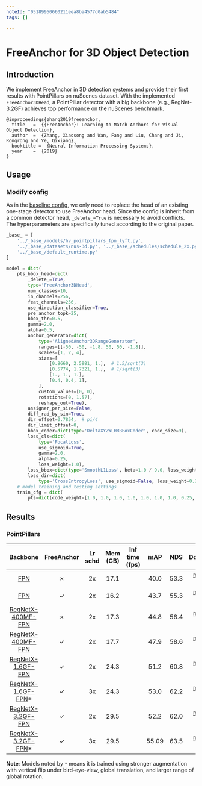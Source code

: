 ```yaml
---
noteId: "05189950660211eea8ba4577d0ab5484"
tags: []

---
```


# FreeAnchor for 3D Object Detection

## Introduction

<!-- [ALGORITHM] -->

We implement FreeAnchor in 3D detection systems and provide their first results with PointPillars on nuScenes dataset.
With the implemented `FreeAnchor3DHead`, a PointPillar detector with a big backbone (e.g., RegNet-3.2GF) achieves top performance
on the nuScenes benchmark.

```
@inproceedings{zhang2019freeanchor,
  title   =  {{FreeAnchor}: Learning to Match Anchors for Visual Object Detection},
  author  =  {Zhang, Xiaosong and Wan, Fang and Liu, Chang and Ji, Rongrong and Ye, Qixiang},
  booktitle =  {Neural Information Processing Systems},
  year    =  {2019}
}
```

## Usage

### Modify config

As in the [baseline config](hv_pointpillars_fpn_sbn-all_free-anchor_4x8_2x_nus-3d.py), we only need to replace the head of an existing one-stage detector to use FreeAnchor head.
Since the config is inherit from a common detector head, `_delete_=True` is necessary to avoid conflicts.
The hyperparameters are specifically tuned according to the original paper.

```python
_base_ = [
    '../_base_/models/hv_pointpillars_fpn_lyft.py',
    '../_base_/datasets/nus-3d.py', '../_base_/schedules/schedule_2x.py',
    '../_base_/default_runtime.py'
]

model = dict(
    pts_bbox_head=dict(
        _delete_=True,
        type='FreeAnchor3DHead',
        num_classes=10,
        in_channels=256,
        feat_channels=256,
        use_direction_classifier=True,
        pre_anchor_topk=25,
        bbox_thr=0.5,
        gamma=2.0,
        alpha=0.5,
        anchor_generator=dict(
            type='AlignedAnchor3DRangeGenerator',
            ranges=[[-50, -50, -1.8, 50, 50, -1.8]],
            scales=[1, 2, 4],
            sizes=[
                [0.8660, 2.5981, 1.],  # 1.5/sqrt(3)
                [0.5774, 1.7321, 1.],  # 1/sqrt(3)
                [1., 1., 1.],
                [0.4, 0.4, 1],
            ],
            custom_values=[0, 0],
            rotations=[0, 1.57],
            reshape_out=True),
        assigner_per_size=False,
        diff_rad_by_sin=True,
        dir_offset=0.7854,  # pi/4
        dir_limit_offset=0,
        bbox_coder=dict(type='DeltaXYZWLHRBBoxCoder', code_size=9),
        loss_cls=dict(
            type='FocalLoss',
            use_sigmoid=True,
            gamma=2.0,
            alpha=0.25,
            loss_weight=1.0),
        loss_bbox=dict(type='SmoothL1Loss', beta=1.0 / 9.0, loss_weight=0.8),
        loss_dir=dict(
            type='CrossEntropyLoss', use_sigmoid=False, loss_weight=0.2)),
    # model training and testing settings
    train_cfg = dict(
        pts=dict(code_weight=[1.0, 1.0, 1.0, 1.0, 1.0, 1.0, 1.0, 0.25, 0.25])))
```

## Results

### PointPillars

|  Backbone   |FreeAnchor|Lr schd | Mem (GB) | Inf time (fps) | mAP |NDS| Download |
| :---------: |:-----: |:-----: | :------: | :------------: | :----: |:----: | :------: |
|[FPN](../pointpillars/hv_pointpillars_fpn_sbn-all_4x8_2x_nus-3d.py)|✗|2x|17.1||40.0|53.3|[model](https://download.openmmlab.com/mmdetection3d/v0.1.0_models/pointpillars/hv_pointpillars_fpn_sbn-all_4x8_2x_nus-3d/hv_pointpillars_fpn_sbn-all_4x8_2x_nus-3d_20200620_230405-2fa62f3d.pth) &#124; [log](https://download.openmmlab.com/mmdetection3d/v0.1.0_models/pointpillars/hv_pointpillars_fpn_sbn-all_4x8_2x_nus-3d/hv_pointpillars_fpn_sbn-all_4x8_2x_nus-3d_20200620_230405.log.json)|
|[FPN](./hv_pointpillars_fpn_sbn-all_free-anchor_4x8_2x_nus-3d.py)|✓|2x|16.2||43.7|55.3|[model](https://download.openmmlab.com/mmdetection3d/v0.1.0_models/free_anchor/hv_pointpillars_fpn_sbn-all_free-anchor_4x8_2x_nus-3d/hv_pointpillars_fpn_sbn-all_free-anchor_4x8_2x_nus-3d_20200628_210537-09d359fc.pth) &#124; [log](https://download.openmmlab.com/mmdetection3d/v0.1.0_models/free_anchor/hv_pointpillars_fpn_sbn-all_free-anchor_4x8_2x_nus-3d/hv_pointpillars_fpn_sbn-all_free-anchor_4x8_2x_nus-3d_20200628_210537.log.json)|
|[RegNetX-400MF-FPN](../regnet/hv_pointpillars_regnet-400mf_fpn_sbn-all_4x8_2x_nus-3d.py)|✗|2x|17.3||44.8|56.4|[model](https://download.openmmlab.com/mmdetection3d/v0.1.0_models/regnet/hv_pointpillars_regnet-400mf_fpn_sbn-all_4x8_2x_nus-3d/hv_pointpillars_regnet-400mf_fpn_sbn-all_4x8_2x_nus-3d_20200620_230239-c694dce7.pth) &#124; [log](https://download.openmmlab.com/mmdetection3d/v0.1.0_models/regnet/hv_pointpillars_regnet-400mf_fpn_sbn-all_4x8_2x_nus-3d/hv_pointpillars_regnet-400mf_fpn_sbn-all_4x8_2x_nus-3d_20200620_230239.log.json)|
|[RegNetX-400MF-FPN](./hv_pointpillars_regnet-400mf_fpn_sbn-all_free-anchor_4x8_2x_nus-3d.py)|✓|2x|17.7||47.9|58.6|[model](https://download.openmmlab.com/mmdetection3d/v0.1.0_models/free_anchor/hv_pointpillars_regnet-400mf_fpn_sbn-all_free-anchor_4x8_2x_nus-3d/hv_pointpillars_regnet-400mf_fpn_sbn-all_free-anchor_4x8_2x_nus-3d_20200629_050311-a334765d.pth) &#124; [log](https://download.openmmlab.com/mmdetection3d/v0.1.0_models/free_anchor/hv_pointpillars_regnet-400mf_fpn_sbn-all_free-anchor_4x8_2x_nus-3d/hv_pointpillars_regnet-400mf_fpn_sbn-all_free-anchor_4x8_2x_nus-3d_20200629_050311.log.json)|
|[RegNetX-1.6GF-FPN](./hv_pointpillars_regnet-1.6gf_fpn_sbn-all_free-anchor_4x8_2x_nus-3d.py)|✓|2x|24.3||51.2|60.8|[model](https://download.openmmlab.com/mmdetection3d/v0.1.0_models/free_anchor/hv_pointpillars_regnet-1.6gf_fpn_sbn-all_free-anchor_4x8_2x_nus-3d/hv_pointpillars_regnet-1.6gf_fpn_sbn-all_free-anchor_4x8_2x_nus-3d_20200629_105446-6ffa59cb.pth) &#124; [log](https://download.openmmlab.com/mmdetection3d/v0.1.0_models/free_anchor/hv_pointpillars_regnet-1.6gf_fpn_sbn-all_free-anchor_4x8_2x_nus-3d/hv_pointpillars_regnet-1.6gf_fpn_sbn-all_free-anchor_4x8_2x_nus-3d_20200629_105446.log.json)|
|[RegNetX-1.6GF-FPN](./hv_pointpillars_regnet-1.6gf_fpn_sbn-all_free-anchor_strong-aug_4x8_3x_nus-3d.py)*|✓|3x|24.3||53.0|62.2|[model](https://download.openmmlab.com/mmdetection3d/v0.1.0_models/free_anchor/hv_pointpillars_regnet-1.6gf_fpn_sbn-all_free-anchor_strong-aug_4x8_3x_nus-3d/hv_pointpillars_regnet-1.6gf_fpn_sbn-all_free-anchor_strong-aug_4x8_3x_nus-3d_20200701_201531-036f7de3.pth) &#124; [log](https://download.openmmlab.com/mmdetection3d/v0.1.0_models/free_anchor/hv_pointpillars_regnet-1.6gf_fpn_sbn-all_free-anchor_strong-aug_4x8_3x_nus-3d/hv_pointpillars_regnet-1.6gf_fpn_sbn-all_free-anchor_strong-aug_4x8_3x_nus-3d_20200701_201531.log.json)|
|[RegNetX-3.2GF-FPN](./hv_pointpillars_regnet-3.2gf_fpn_sbn-all_free-anchor_4x8_2x_nus-3d.py)|✓|2x|29.5||52.2|62.0|[model](https://download.openmmlab.com/mmdetection3d/v0.1.0_models/free_anchor/hv_pointpillars_regnet-3.2gf_fpn_sbn-all_free-anchor_4x8_2x_nus-3d/hv_pointpillars_regnet-3.2gf_fpn_sbn-all_free-anchor_4x8_2x_nus-3d_20200629_055854-658125b0.pth) &#124; [log](https://download.openmmlab.com/mmdetection3d/v0.1.0_models/free_anchor/hv_pointpillars_regnet-3.2gf_fpn_sbn-all_free-anchor_4x8_2x_nus-3d/hv_pointpillars_regnet-3.2gf_fpn_sbn-all_free-anchor_4x8_2x_nus-3d_20200629_055854.log.json)|
|[RegNetX-3.2GF-FPN](./hv_pointpillars_regnet-3.2gf_fpn_sbn-all_free-anchor_strong-aug_4x8_3x_nus-3d.py)*|✓|3x|29.5||55.09|63.5|[model](https://download.openmmlab.com/mmdetection3d/v0.1.0_models/free_anchor/hv_pointpillars_regnet-3.2gf_fpn_sbn-all_free-anchor_strong-aug_4x8_3x_nus-3d/hv_pointpillars_regnet-3.2gf_fpn_sbn-all_free-anchor_strong-aug_4x8_3x_nus-3d_20200629_181452-297fdc66.pth) &#124; [log](https://download.openmmlab.com/mmdetection3d/v0.1.0_models/free_anchor/hv_pointpillars_regnet-3.2gf_fpn_sbn-all_free-anchor_strong-aug_4x8_3x_nus-3d/hv_pointpillars_regnet-3.2gf_fpn_sbn-all_free-anchor_strong-aug_4x8_3x_nus-3d_20200629_181452.log.json)|

**Note**: Models noted by `*` means it is trained using stronger augmentation with vertical flip under bird-eye-view, global translation, and larger range of global rotation.
